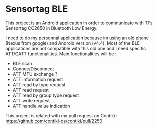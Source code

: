 # Sensortag BLE

This project is an Android application in order to communicate with TI's Sensortag CC2650 in Bluetooth Low Energy.

I need to do my personnal application because im using an old phone (Nexus from google) and Android version (v4.4). Most of the BLE applications are not compatible with this old one and I need specific ATT/GATT functionalities.
Main functionalities will be :
 - BLE scan
 - Connec/Disconnect
 - ATT MTU exchange ?
 - ATT information request
 - ATT read by type request
 - ATT read request
 - ATT read by group type request
 - ATT write request
 - ATT handle value indication

This project is related with my pull request on Contiki : https://github.com/contiki-os/contiki/pull/2250
